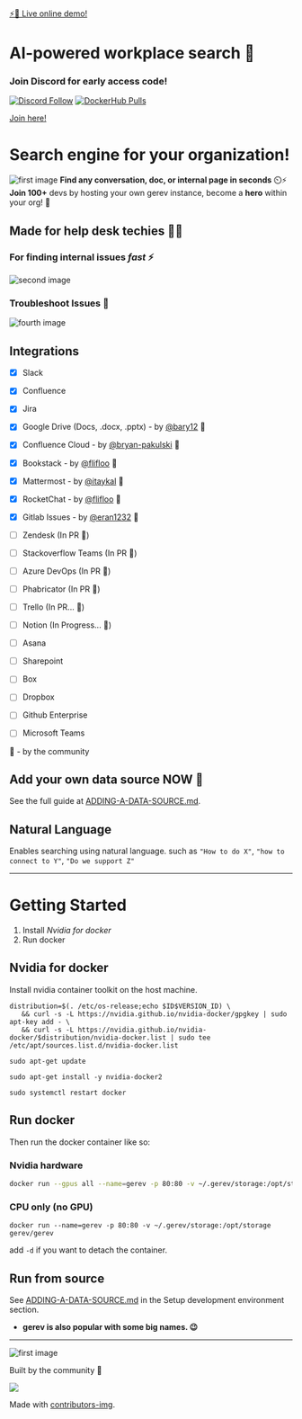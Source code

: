 [⚡🔎 Live online demo!](https://demo.gerev.ai)  
# AI-powered workplace search 🔎

### Join Discord for early access code!
[![Discord Follow](https://dcbadge.vercel.app/api/server/7hNdF7yu8r?style=flat)](https://discord.gg/7hNdF7yu8r)
[![DockerHub Pulls][docker-pull-img]][docker-pull]


[docker-pull]: https://hub.docker.com/r/gerev/gerev
[docker-pull-img]: https://img.shields.io/docker/pulls/gerev/gerev.svg

[Join here!](https://discord.gg/NKhTX7JZAF)

# Search engine for your organization!
![first image](./images/api.gif)
**Find any conversation, doc, or internal page in seconds**  ⏲️⚡️  
**Join 100+** devs by hosting your own gerev instance, become a **hero** within your org! 💪

## Made for help desk techies 👨‍💻
### For finding internal issues _fast_ ⚡️
![second image](./images/product-example.png)

### Troubleshoot Issues 🐛
![fourth image](./images/sql-card.png)

## Integrations
 - [x] Slack
 - [x] Confluence
 - [X] Jira
 - [x] Google Drive (Docs, .docx, .pptx) - by [@bary12](https://github.com/bary12) :pray: 
 - [X] Confluence Cloud - by [@bryan-pakulski](https://github.com/bryan-pakulski) :pray: 
 - [X] Bookstack - by [@flifloo](https://github.com/flifloo) :pray:
 - [X] Mattermost - by [@itaykal](https://github.com/Itaykal) :pray:
 - [X] RocketChat - by [@flifloo](https://github.com/flifloo) :pray:
 - [X] Gitlab Issues - by [@eran1232](https://github.com/eran1232) :pray:
 - [ ] Zendesk (In PR :pray:)
 - [ ] Stackoverflow Teams (In PR :pray:)
 - [ ] Azure DevOps (In PR :pray:)
 - [ ] Phabricator (In PR :pray:)
 - [ ] Trello (In PR... :pray:)
 - [ ] Notion (In Progress... :pray:)
 - [ ] Asana
 - [ ] Sharepoint
 - [ ] Box
 - [ ] Dropbox
 - [ ] Github Enterprise
 - [ ] Microsoft Teams

 
:pray:  - by the community 

## Add your own data source NOW 🚀
See the full guide at [ADDING-A-DATA-SOURCE.md](./ADDING-A-DATA-SOURCE.md).


## Natural Language
Enables searching using natural language. such as `"How to do X"`, `"how to connect to Y"`, `"Do we support Z"`

---  

# Getting Started
1. Install *Nvidia for docker* 
2. Run docker
 
## Nvidia for docker
Install nvidia container toolkit on the host machine.

```
distribution=$(. /etc/os-release;echo $ID$VERSION_ID) \
   && curl -s -L https://nvidia.github.io/nvidia-docker/gpgkey | sudo apt-key add - \
   && curl -s -L https://nvidia.github.io/nvidia-docker/$distribution/nvidia-docker.list | sudo tee /etc/apt/sources.list.d/nvidia-docker.list
   
sudo apt-get update

sudo apt-get install -y nvidia-docker2

sudo systemctl restart docker
```


## Run docker
Then run the docker container like so:

### Nvidia hardware
```bash
docker run --gpus all --name=gerev -p 80:80 -v ~/.gerev/storage:/opt/storage gerev/gerev
```

### CPU only (no GPU)
```
docker run --name=gerev -p 80:80 -v ~/.gerev/storage:/opt/storage gerev/gerev
```
add `-d` if you want to detach the container.

## Run from source 
See [ADDING-A-DATA-SOURCE.md](./ADDING-A-DATA-SOURCE.md) in the Setup development environment section.
  
  
- **gerev is also popular with some big names. 😉**  

---  

![first image](./images/bill.png)

Built by the community 💜

<a href = "https://github.com/Tanu-N-Prabhu/Python/graphs/contributors">
  <img src = "https://contrib.rocks/image?repo=gerevai/gerev"/>
</a>

Made with [contributors-img](https://contrib.rocks).
